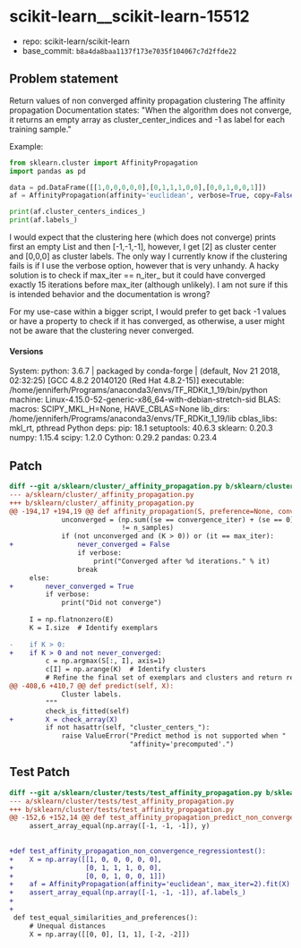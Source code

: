 # scikit-learn__scikit-learn-15512

* repo: scikit-learn/scikit-learn
* base_commit: `b8a4da8baa1137f173e7035f104067c7d2ffde22`

## Problem statement

Return values of non converged affinity propagation clustering
The affinity propagation Documentation states: 
"When the algorithm does not converge, it returns an empty array as cluster_center_indices and -1 as label for each training sample."

Example:
```python
from sklearn.cluster import AffinityPropagation
import pandas as pd

data = pd.DataFrame([[1,0,0,0,0,0],[0,1,1,1,0,0],[0,0,1,0,0,1]])
af = AffinityPropagation(affinity='euclidean', verbose=True, copy=False, max_iter=2).fit(data)

print(af.cluster_centers_indices_)
print(af.labels_)

```
I would expect that the clustering here (which does not converge) prints first an empty List and then [-1,-1,-1], however, I get [2] as cluster center and [0,0,0] as cluster labels. 
The only way I currently know if the clustering fails is if I use the verbose option, however that is very unhandy. A hacky solution is to check if max_iter == n_iter_ but it could have converged exactly 15 iterations before max_iter (although unlikely).
I am not sure if this is intended behavior and the documentation is wrong?

For my use-case within a bigger script, I would prefer to get back -1 values or have a property to check if it has converged, as otherwise, a user might not be aware that the clustering never converged.


#### Versions
System:
    python: 3.6.7 | packaged by conda-forge | (default, Nov 21 2018, 02:32:25)  [GCC 4.8.2 20140120 (Red Hat 4.8.2-15)]
executable: /home/jenniferh/Programs/anaconda3/envs/TF_RDKit_1_19/bin/python
   machine: Linux-4.15.0-52-generic-x86_64-with-debian-stretch-sid
BLAS:
    macros: SCIPY_MKL_H=None, HAVE_CBLAS=None
  lib_dirs: /home/jenniferh/Programs/anaconda3/envs/TF_RDKit_1_19/lib
cblas_libs: mkl_rt, pthread
Python deps:
    pip: 18.1
   setuptools: 40.6.3
   sklearn: 0.20.3
   numpy: 1.15.4
   scipy: 1.2.0
   Cython: 0.29.2
   pandas: 0.23.4




## Patch

```diff
diff --git a/sklearn/cluster/_affinity_propagation.py b/sklearn/cluster/_affinity_propagation.py
--- a/sklearn/cluster/_affinity_propagation.py
+++ b/sklearn/cluster/_affinity_propagation.py
@@ -194,17 +194,19 @@ def affinity_propagation(S, preference=None, convergence_iter=15, max_iter=200,
             unconverged = (np.sum((se == convergence_iter) + (se == 0))
                            != n_samples)
             if (not unconverged and (K > 0)) or (it == max_iter):
+                never_converged = False
                 if verbose:
                     print("Converged after %d iterations." % it)
                 break
     else:
+        never_converged = True
         if verbose:
             print("Did not converge")
 
     I = np.flatnonzero(E)
     K = I.size  # Identify exemplars
 
-    if K > 0:
+    if K > 0 and not never_converged:
         c = np.argmax(S[:, I], axis=1)
         c[I] = np.arange(K)  # Identify clusters
         # Refine the final set of exemplars and clusters and return results
@@ -408,6 +410,7 @@ def predict(self, X):
             Cluster labels.
         """
         check_is_fitted(self)
+        X = check_array(X)
         if not hasattr(self, "cluster_centers_"):
             raise ValueError("Predict method is not supported when "
                              "affinity='precomputed'.")

```

## Test Patch

```diff
diff --git a/sklearn/cluster/tests/test_affinity_propagation.py b/sklearn/cluster/tests/test_affinity_propagation.py
--- a/sklearn/cluster/tests/test_affinity_propagation.py
+++ b/sklearn/cluster/tests/test_affinity_propagation.py
@@ -152,6 +152,14 @@ def test_affinity_propagation_predict_non_convergence():
     assert_array_equal(np.array([-1, -1, -1]), y)
 
 
+def test_affinity_propagation_non_convergence_regressiontest():
+    X = np.array([[1, 0, 0, 0, 0, 0],
+                  [0, 1, 1, 1, 0, 0],
+                  [0, 0, 1, 0, 0, 1]])
+    af = AffinityPropagation(affinity='euclidean', max_iter=2).fit(X)
+    assert_array_equal(np.array([-1, -1, -1]), af.labels_)
+
+
 def test_equal_similarities_and_preferences():
     # Unequal distances
     X = np.array([[0, 0], [1, 1], [-2, -2]])

```
